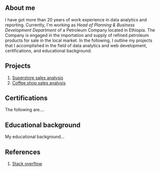 ## About me
I have got more than 20 years of work experience in data analytics and reporting. Currently, I'm working as *Head of Planning & Business Development Department* of a Petroleum Company located in Ethiopia. The Company is engaged in the importation and supply of refined petroleum products for sale in the local market. In the following, I outline my projects that I accomplished in the field of data analytics and web development, certifications, and educational background. 

## Projects 
1. [Superstore sales analysis](https://github.com/addiscodr/superstore-sales-analysis/blob/main/README.md)
2. [Coffee shop sales analysis](https://github.com/addiscodr/superstore-sales-analysis/blob/main/README.md)

## Certifications
The following are....

## Educational background
My educational background...

## References
1. [Stack overflow](https://stackoverflow.com/users/15255181/esayas-fisseha-gebresilasie)


